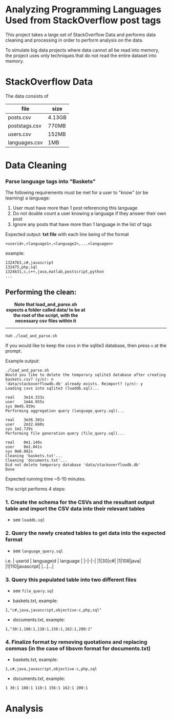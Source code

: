 # Analyzing Programming Languages Used from StackOverflow post tags
This project takes a large set of StackOverflow Data and performs data cleaning and processing in order to perform analysis on the data.

To simulate big data projects where data cannot all be read into memory, the project uses only techniques that do not read the entire dataset into memory.

# StackOverflow Data
The data consists of

|file|size|
|-|-|
|posts.csv|4.13GB|
|poststags.csv|770MB|
|users.csv|152MB|
|languages.csv|1MB|

# Data Cleaning
### Parse language tags into "Baskets"

The following requirements must be met for a user to "know" (or be learning) a language:

1. User must have more than 1 post referencing this language
2. Do not double count a user knowing a language if they answer their own post
3. Ignore any posts that have more than 1 language in the list of tags

Expected output:
**txt file** with each line being of the format

`<userid>,<language1>,<language2>,...<languagen>`

example:
```
1324763,c#,javascript
132475,php,sql
1324631,c,c++,java,matlab,postscript,python
...
```


## Performing the clean:

<div align="center" style="max-width:50%;">
    <b>Note that load_and_parse.sh expects a folder called data/ to be at the root of the script, with the necessary csv files within it</b>
</div>

<hr>


run `./load_and_parse.sh`

If you would like to keep the csvs in the sqlite3 database, then press `n` at the prompt.

Example output:

```
./load_and_parse.sh 
Would you like to delete the temporary sqlite3 database after creating baskets.csv? (y/n): n
'data/stackoverflowdb.db' already exists. Reimport? (y/n): y
Loading csvs into sqlite3 (loaddb.sql)...

real	3m14.333s
user	1m44.955s
sys	0m45.939s
Performing aggregation query (language_query.sql)...

real	3m36.301s
user	2m32.660s
sys	1m2.729s
Performing file generation query (file_query.sql)...

real	0m1.140s
user	0m1.041s
sys	0m0.082s
Cleaning 'baskets.txt'...
Cleaning 'documents.txt'...
Did not delete temporary database 'data/stackoverflowdb.db'
Done

```

Expected running time ~5-10 minutes.

The script performs 4 steps:
### 1. Create the schema for the CSVs and the resultant output table and import the CSV data into their relevant tables

- see `loaddb.sql`

### 2. Query the newly created tables to get data into the expected format

- see `language_query.sql`

i.e.
| userid | languageid | language |
|-|-|-|
|1|30|c#|
|1|108|java|
|1|110|javascript|
|...|...|

### 3. Query this populated table into two different files

- see `file_query.sql`

- baskets.txt, example:

`1,"c#,java,javascript,objective-c,php,sql"`

- documents.txt, example:

`1,"30:1,108:1,110:1,156:1,162:1,200:1"`

### 4. Finalize format by removing quotations and replacing commas (in the case of libsvm format for documents.txt)

- baskets.txt, example:

`1,c#,java,javascript,objective-c,php,sql`

- documents.txt, example:

`1 30:1 108:1 110:1 156:1 162:1 200:1`

# Analysis